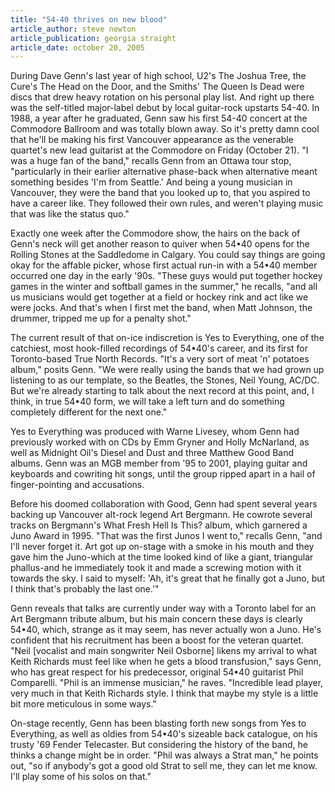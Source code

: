 ```yaml
---
title: "54-40 thrives on new blood"
article_author: steve newton
article_publication: georgia straight
article_date: october 20, 2005
---
```

During Dave Genn's last year of high school, U2's The Joshua Tree, the Cure's The Head on the Door, and the Smiths' The Queen Is Dead were discs that drew heavy rotation on his personal play list. And right up there was the self-titled major-label debut by local guitar-rock upstarts 54-40. In 1988, a year after he graduated, Genn saw his first 54-40 concert at the Commodore Ballroom and was totally blown away. So it's pretty damn cool that he'll be making his first Vancouver appearance as the venerable quartet's new lead guitarist at the Commodore on Friday (October 21). "I was a huge fan of the band," recalls Genn from an Ottawa tour stop, "particularly in their earlier alternative phase-back when alternative meant something besides 'I'm from Seattle.' And being a young musician in Vancouver, they were the band that you looked up to, that you aspired to have a career like. They followed their own rules, and weren't playing music that was like the status quo."

Exactly one week after the Commodore show, the hairs on the back of Genn's neck will get another reason to quiver when 54&bull;40 opens for the Rolling Stones at the Saddledome in Calgary. You could say things are going okay for the affable picker, whose first actual run-in with a 54&bull;40 member occurred one day in the early '90s. "These guys would put together hockey games in the winter and softball games in the summer," he recalls, "and all us musicians would get together at a field or hockey rink and act like we were jocks. And that's when I first met the band, when Matt Johnson, the drummer, tripped me up for a penalty shot."

The current result of that on-ice indiscretion is Yes to Everything, one of the catchiest, most hook-filled recordings of 54&bull;40's career, and its first for Toronto-based True North Records. "It's a very sort of meat 'n' potatoes album," posits Genn. "We were really using the bands that we had grown up listening to as our template, so the Beatles, the Stones, Neil Young, AC/DC. But we're already starting to talk about the next record at this point, and, I think, in true 54&bull;40 form, we will take a left turn and do something completely different for the next one."

Yes to Everything was produced with Warne Livesey, whom Genn had previously worked with on CDs by Emm Gryner and Holly McNarland, as well as Midnight Oil's Diesel and Dust and three Matthew Good Band albums. Genn was an MGB member from '95 to 2001, playing guitar and keyboards and cowriting hit songs, until the group ripped apart in a hail of finger-pointing and accusations.

Before his doomed collaboration with Good, Genn had spent several years backing up Vancouver alt-rock legend Art Bergmann. He cowrote several tracks on Bergmann's What Fresh Hell Is This? album, which garnered a Juno Award in 1995. "That was the first Junos I went to," recalls Genn, "and I'll never forget it. Art got up on-stage with a smoke in his mouth and they gave him the Juno-which at the time looked kind of like a giant, triangular phallus-and he immediately took it and made a screwing motion with it towards the sky. I said to myself: 'Ah, it's great that he finally got a Juno, but I think that's probably the last one.'"

Genn reveals that talks are currently under way with a Toronto label for an Art Bergmann tribute album, but his main concern these days is clearly 54&bull;40, which, strange as it may seem, has never actually won a Juno. He's confident that his recruitment has been a boost for the veteran quartet. "Neil [vocalist and main songwriter Neil Osborne] likens my arrival to what Keith Richards must feel like when he gets a blood transfusion," says Genn, who has great respect for his predecessor, original 54&bull;40 guitarist Phil Comparelli. "Phil is an immense musician," he raves. "Incredible lead player, very much in that Keith Richards style. I think that maybe my style is a little bit more meticulous in some ways."

On-stage recently, Genn has been blasting forth new songs from Yes to Everything, as well as oldies from 54&bull;40's sizeable back catalogue, on his trusty '69 Fender Telecaster. But considering the history of the band, he thinks a change might be in order. "Phil was always a Strat man," he points out, "so if anybody's got a good old Strat to sell me, they can let me know. I'll play some of his solos on that."
